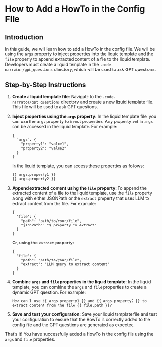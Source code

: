 # How to Add a HowTo in the Config File

## Introduction
In this guide, we will learn how to add a HowTo in the config file. We will be using the `args` property to inject properties into the liquid template and the `file` property to append extracted content of a file to the liquid template. Developers must create a liquid template in the `.code-narrator/gpt_questions` directory, which will be used to ask GPT questions.

## Step-by-Step Instructions

1. **Create a liquid template file**: Navigate to the `.code-narrator/gpt_questions` directory and create a new liquid template file. This file will be used to ask GPT questions.

2. **Inject properties using the `args` property**: In the liquid template file, you can use the `args` property to inject properties. Any property set in `args` can be accessed in the liquid template. For example:

   ```
   {
     "args": {
       "property1": "value1",
       "property2": "value2"
     }
   }
   ```

   In the liquid template, you can access these properties as follows:

   ```
   {{ args.property1 }}
   {{ args.property2 }}
   ```

3. **Append extracted content using the `file` property**: To append the extracted content of a file to the liquid template, use the `file` property along with either JSONPath or the `extract` property that uses LLM to extract content from the file. For example:

   ```
   {
     "file": {
       "path": "path/to/your/file",
       "jsonPath": "$.property.to.extract"
     }
   }
   ```

   Or, using the `extract` property:

   ```
   {
     "file": {
       "path": "path/to/your/file",
       "extract": "LLM query to extract content"
     }
   }
   ```

4. **Combine `args` and `file` properties in the liquid template**: In the liquid template, you can combine the `args` and `file` properties to create a dynamic GPT question. For example:

   ```
   How can I use {{ args.property1 }} and {{ args.property2 }} to extract content from the file {{ file.path }}?
   ```

5. **Save and test your configuration**: Save your liquid template file and test your configuration to ensure that the HowTo is correctly added to the config file and the GPT questions are generated as expected.

That's it! You have successfully added a HowTo in the config file using the `args` and `file` properties.